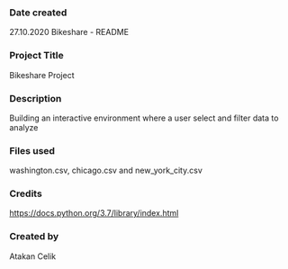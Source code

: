 ### Date created
27.10.2020 Bikeshare - README

### Project Title
Bikeshare Project

### Description
Building an interactive environment where a user select and filter data to analyze

### Files used
washington.csv, chicago.csv and new_york_city.csv

### Credits
https://docs.python.org/3.7/library/index.html

### Created by
Atakan Celik
